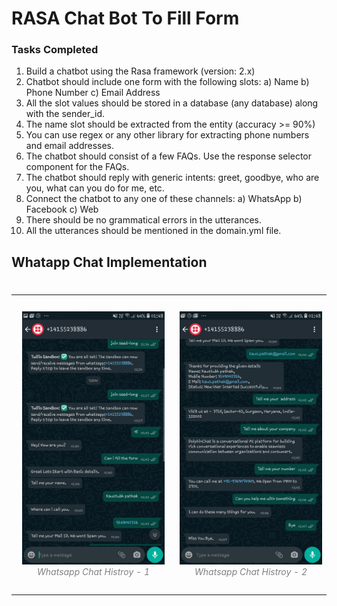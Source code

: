 # RASA Chat Bot To Fill Form


### Tasks Completed
1. Build a chatbot using the Rasa framework (version: 2.x) 
2. Chatbot should include one form with the following slots: a) Name b) Phone Number c) Email Address 
3. All the slot values should be stored in a database (any database) along with the sender_id. 
4. The name slot should be extracted from the entity (accuracy >= 90%) 
5. You can use regex or any other library for extracting phone numbers and email addresses. 
6. The chatbot should consist of a few FAQs. Use the response selector component for the FAQs. 
7. The chatbot should reply with generic intents: greet, goodbye, who are you, what can you do for me, etc. 
8. Connect the chatbot to any one of these channels: a) WhatsApp b) Facebook c) Web 
9. There should be no grammatical errors in the utterances. 
10. All the utterances should be mentioned in the domain.yml file. 

## Whatapp Chat Implementation
#

<table><tr>
<td> 
  <p align="center" style="padding: 10px">
    <img src="https://github.com/terminate9298/Rasa-Submission/raw/main/Screenshot_20210224-014815_WhatsApp.jpg" alt="Whatsapp Chat Histroy - 1"  width="320">
    <br>
    <em style="color: grey">Whatsapp Chat Histroy - 1</em>
  </p> 
</td>
<td> 
  <p align="center">
    <img  src="https://github.com/terminate9298/Rasa-Submission/raw/main/Screenshot_20210224-014809_WhatsApp.jpg" alt="Whatsapp Chat Histroy - 2"  width="320">
    <br>
    <em style="color: grey">Whatsapp Chat Histroy - 2</em>
  </p> 
</td>
</tr>
</table>

